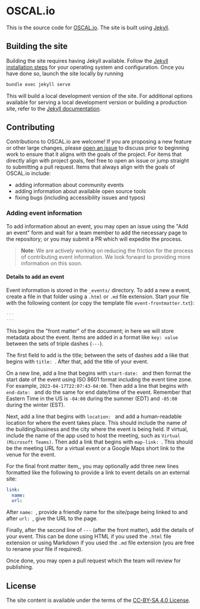 # OSCAL.io

This is the source code for [OSCAL.io](https://oscal.io). The site is built using
[Jekyll](https://jekyllrb.com/).

## Building the site

Building the site requires having Jekyll available. Follow the
[Jekyll installation steps](https://jekyllrb.com/docs/installation/) for your operating system
and configuration. Once you have done so, launch the site locally by running

```bash
bundle exec jekyll serve
```

This will build a local development version of the site. For additional options available for
serving a local development version or building a production site, refer to the
[Jekyll documentation](https://jekyllrb.com/docs/usage/).

## Contributing

Contributions to OSCAL.io are welcome! If you are proposing a new feature or other large changes,
please [open an issue](https://github.com/EasyDynamics/oscal.io/issues/new) to discuss prior to
beginning work to ensure that it aligns with the goals of the project. For items that directly
align with project goals, feel free to open an issue or jump straight to submitting a pull request.
Items that always align with the goals of OSCAL.io include:
 - adding information about community events
 - adding information about available open source tools
 - fixing bugs (including accessibility issues and typos)

### Adding event information

To add information about an event, you may open an issue using the "Add an event" form and wait
for a team member to add the necessary page to the repository; or you may submit a PR which will
expedite the process.

> **Note**: We are actively working on reducing the friction for the process of contributing
> event information. We look forward to providing more information on this soon.

#### Details to add an event

Event information is stored in the `_events/` directory. To add a new a event, create a file in
that folder using a `.html` or `.md` file extension. Start your file with the following content
(or copy the template file `event-frontmatter.txt`):

```md
---
---
```

This begins the "front matter" of the document; in here we will store metadata about the event.
Items are added in a format like `key: value` between the sets of triple dashes (`---`).

The first field to add is the title; between the sets of dashes add a like that begins with
`title: `. After that, add the title of your event.

On a new line, add a line that begins with `start-date: ` and then format the start date of the
event using ISO 8601 format including the event time zone. For example,
`2023-04-17T22:07:43-04:00`. Then add a line that begins with `end-date: ` and do the same for
end date/time of the event. Remember that Eastern Time in the US is `-04:00` during the
summer (EDT) and `-05:00` during the winter (EST).

Next, add a line that begins with `location: ` and add a human-readable location for where the
event takes place. This should include the name of the building/business and the city where the
event is being held. If virtual, include the name of the app used to host the meeting, such as
`Virtual (Microsoft Teams)`. Then add a link that begins with `map-link: `. This should be the
meeting URL for a virtual event or a Google Maps short link to the venue for the event.

For the final front matter item,, you may optionally add three new lines formatted like the
following to provide a link to event details on an external site:

```yaml
link:
  name:
  url:
```

After `name: `, provide a friendly name for the site/page being linked to and after `url: `, give
the URL to the page.

Finally, after the second line of `---` (after the front matter), add the details of your event.
This can be done using HTML if you used the `.html` file extension or using Markdown if you used
the `.md` file extension (you are free to rename your file if required).

Once done, you may open a pull request which the team will review for publishing. 

## License

The site content is available under the terms of the [CC-BY-SA 4.0 License](./LICENSE).
